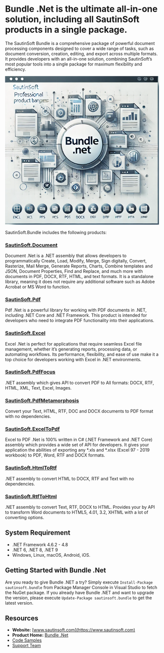 # Bundle .Net is the ultimate all-in-one solution, including all SautinSoft products in a single package.

The SautinSoft Bundle is a comprehensive package of powerful document processing components designed to cover a wide range of tasks, such as document conversion, creation, editing, and export across multiple formats. 
It provides developers with an all-in-one solution, combining SautinSoft’s most popular tools into a single package for maximum flexibility and efficiency.

![Bundle](https://raw.githubusercontent.com/SautinSoft/SautinSoft.Bundle.Examples/refs/heads/main/Bundle.png)

SautinSoft.Bundle includes the following products:

### [SautinSoft.Document](https://sautinsoft.com/products/document/)

Document .Net is a .NET assembly that allows developers to programmatically Create, Load, Modify, Merge, Sign digitally, Convert, Rasterize, Mail Merge, Generate Reports, Charts, Combine templates and JSON, Document Properties, Find and Replace, and much more with documents in PDF, DOCX, RTF, HTML, and text formats. 
It is a standalone library, meaning it does not require any additional software such as Adobe Acrobat or MS Word to function.

### [SautinSoft.Pdf](https://sautinsoft.com/products/pdf/)

Pdf .Net is a powerful library for working with PDF documents in .NET, including .NET Core and .NET Framework. 
This product is intended for developers who need to integrate PDF functionality into their applications.

### [SautinSoft.Excel](https://sautinsoft.com/products/excel/)

Excel .Net is perfect for applications that require seamless Excel file management, whether it’s generating reports, processing data, or automating workflows. 
Its performance, flexibility, and ease of use make it a top choice for developers working with Excel in .NET environments.

### [SautinSoft.PdfFocus](https://sautinsoft.com/products/pdf-focus/)

.NET assembly which gives API to convert PDF to All formats: DOCX, RTF, HTML, XML, Text, Excel, Images.

### [SautinSoft.PdfMetamorphosis](https://sautinsoft.com/products/pdf-metamorphosis/)

Convert your Text, HTML, RTF, DOC and DOCX documents to PDF format with no dependencies.

### [SautinSoft.ExcelToPdf](https://sautinsoft.com/products/excel-to-pdf/)

Excel to PDF .Net is 100% written in C# (.NET Framework and .NET Core) assembly which provides a wide set of API for developers. 
It gives your application the abilities of exporting any *.xls and *.xlsx (Excel 97 - 2019 workbook) to PDF, Word, RTF and DOCX formats. 

### [SautinSoft.HtmlToRtf](https://sautinsoft.com/products/html-to-rtf/)

.NET assembly to convert HTML to DOCX, RTF and Text with no dependencies.

### [SautinSoft.RtfToHtml](https://sautinsoft.com/products/rtf-to-html/)

.NET assembly to convert Text, RTF, DOCX to HTML. Provides your by API to transform Word documents to HTML5, 4.01, 3.2, XHTML with a lot of converting options.

## System Requirement
* .NET Framework 4.6.2 - 4.8
* .NET 6, .NET 8, .NET 9
* Windows, Linux, macOS, Android, iOS.

## Getting Started with Bundle .Net
Are you ready to give Bundle .NET a try? Simply execute `Install-Package sautinsoft.bundle` from Package Manager Console in Visual Studio to fetch the NuGet package. If you already have Bundle .NET and want to upgrade the version, please execute `Update-Package sautinsoft.bundle` to get the latest version.

## Resources
+ **Website:** [www.sautinsoft.com](https://www.sautinsoft.com)
+ **Product Home:** [Bundle .Net](https://sautinsoft.com/products/bundle/)
+ [Code Samples](https://github.com/SautinSoft)
+ [Support Team](https://sautinsoft.com/support.php)
